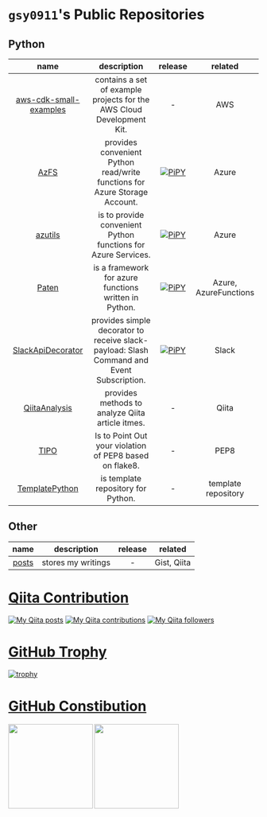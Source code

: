 # `gsy0911`'s Public Repositories

## Python

| name | description | release | related |
|:---:|:---:|:---:|:---:|
| [aws-cdk-small-examples](https://github.com/gsy0911/aws-cdk-small-examples) | contains a set of example projects for the AWS Cloud Development Kit. | - | AWS |
| [AzFS](https://github.com/gsy0911/azfs) | provides convenient Python read/write functions for Azure Storage Account. | [![PiPY](https://img.shields.io/pypi/v/azfs.svg)](https://pypi.org/project/azfs/) | Azure |
| [azutils](https://github.com/gsy0911/azutils) | is to provide convenient Python functions for Azure Services. | [![PiPY](https://img.shields.io/pypi/v/azutils.svg)](https://pypi.org/project/azutils/) | Azure |
| [Paten](https://github.com/gsy0911/paten) | is a framework for azure functions written in Python. | [![PiPY](https://img.shields.io/pypi/v/paten.svg)](https://pypi.org/project/paten/) | Azure, AzureFunctions |
| [SlackApiDecorator](https://github.com/gsy0911/slack-api-decorator) | provides simple decorator to receive slack-payload: Slash Command and Event Subscription. | [![PiPY](https://img.shields.io/pypi/v/slackapidecorator.svg)](https://pypi.org/project/slackapidecorator/) | Slack |
| [QiitaAnalysis](https://github.com/gsy0911/qiita_analysis) | provides methods to analyze Qiita article itmes. | - | Qiita |
| [TIPO](https://github.com/gsy0911/tipo) | Is to Point Out your violation of PEP8 based on flake8. | - | PEP8 |
| [TemplatePython](https://github.com/gsy0911/template-python) | is template repository for Python. | - | template repository |


## Other

| name | description | release | related |
|:---:|:---:|:---:|:---:|
| [posts](https://github.com/gsy0911/posts) | stores my writings | - | Gist, Qiita |


# [Qiita Contribution](https://qiita.com/mikkame/items/f2c60d9caf8a8e38ec50)

[![My Qiita posts](https://qiita-badge.apiapi.app/s/gsy0911/posts.svg)](http://qiita.com/gsy0911) [![My Qiita contributions](https://qiita-badge.apiapi.app/s/gsy0911/contributions.svg)](http://qiita.com/gsy0911) [![My Qiita followers](https://qiita-badge.apiapi.app/s/gsy0911/followers.svg)](http://qiita.com/gsy0911)

# [GitHub Trophy](https://github.com/ryo-ma/github-profile-trophy)

[![trophy](https://github-profile-trophy.vercel.app/?username=gsy0911&theme=onedark)](https://github.com/ryo-ma/github-profile-trophy)


# [GitHub Constibution](https://qiita.com/zizi4n5/items/f8076cb25bbf64a9bc1c)

<a href="https://github.com/anuraghazra/github-readme-stats">
  <img height="170" align="left" src="https://github-readme-stats.vercel.app/api?username=gsy0911&count_private=true&theme=dracula" />
</a>
<a href="https://github.com/anuraghazra/github-readme-stats">
  <img height="170" align="left" src="https://github-readme-stats.vercel.app/api/top-langs/?username=gsy0911&layout=compact&theme=dracula" />
</a>
